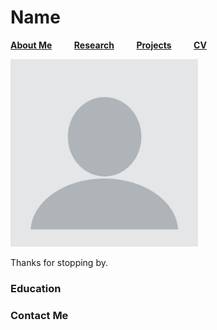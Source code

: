 # Name

[__About Me__](index.md) &nbsp; &nbsp; &nbsp; &nbsp;  [__Research__](Research.md) &nbsp; &nbsp; &nbsp; &nbsp;    [__Projects__](Projects.md) &nbsp; &nbsp; &nbsp; &nbsp;   [__CV__](CV.md)   

<img src="/assets/images/test.png" width="300" /> 

Thanks for stopping by. 

### Education



### Contact Me









